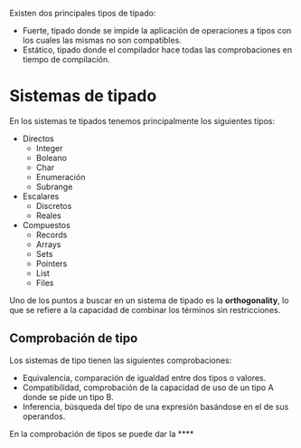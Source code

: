 Existen dos principales tipos de tipado:
- Fuerte, tipado donde se impide la aplicación de operaciones a tipos con los cuales las mismas no son compatibles.
- Estático, tipado donde el compilador hace todas las comprobaciones en tiempo de compilación.

# Sistemas de tipado
En los sistemas te tipados tenemos principalmente los siguientes tipos:
- Directos
	- Integer
	- Boleano
	- Char
	- Enumeración
	- Subrange
- Escalares
	- Discretos
	- Reales
- Compuestos
	- Records
	- Arrays
	- Sets
	- Pointers
	- List
	- Files

Uno de los puntos a buscar en un sistema de tipado es la **orthogonality**, lo que se refiere a la capacidad de combinar los términos sin restricciones.
## Comprobación de tipo
Los sistemas de tipo tienen las siguientes comprobaciones:
- Equivalencia, comparación de igualdad entre dos tipos o valores.
- Compatibilidad, comprobación de la capacidad de uso de un tipo A donde se pide un tipo B.
- Inferencia, búsqueda del tipo de una expresión basándose en el de sus operandos. 

En la comprobación de tipos se puede dar la ****